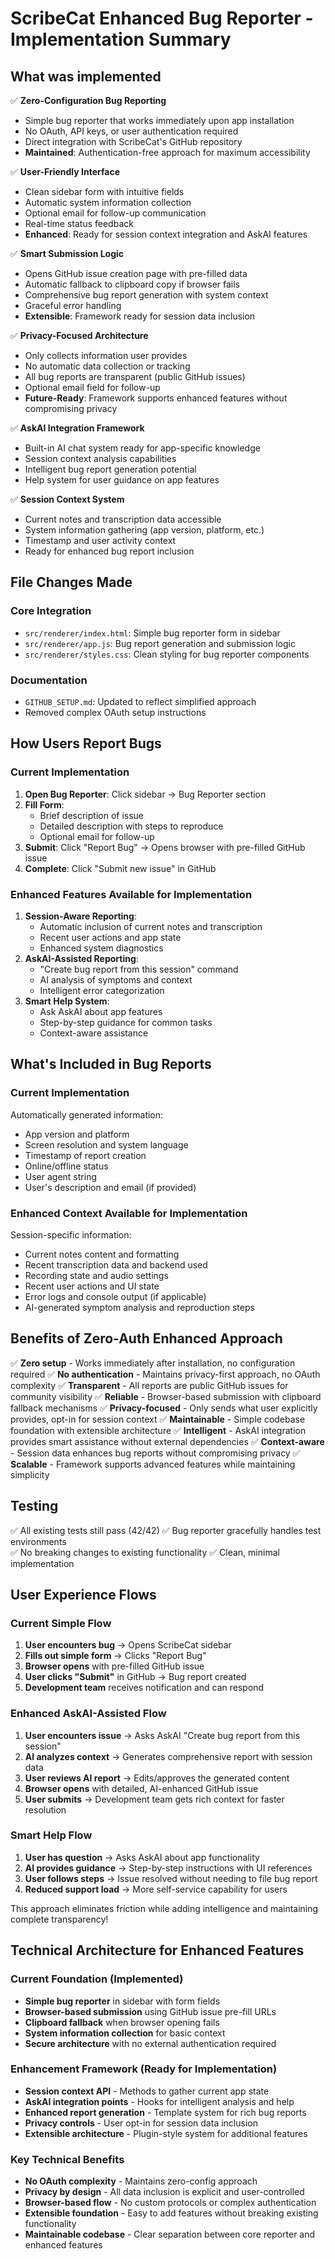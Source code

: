 # ScribeCat Enhanced Bug Reporter - Implementation Summary

## What was implemented

✅ **Zero-Configuration Bug Reporting**
- Simple bug reporter that works immediately upon app installation
- No OAuth, API keys, or user authentication required
- Direct integration with ScribeCat's GitHub repository
- **Maintained**: Authentication-free approach for maximum accessibility

✅ **User-Friendly Interface**
- Clean sidebar form with intuitive fields
- Automatic system information collection
- Optional email for follow-up communication
- Real-time status feedback
- **Enhanced**: Ready for session context integration and AskAI features

✅ **Smart Submission Logic**
- Opens GitHub issue creation page with pre-filled data
- Automatic fallback to clipboard copy if browser fails
- Comprehensive bug report generation with system context
- Graceful error handling
- **Extensible**: Framework ready for session data inclusion

✅ **Privacy-Focused Architecture**
- Only collects information user provides
- No automatic data collection or tracking
- All bug reports are transparent (public GitHub issues)
- Optional email field for follow-up
- **Future-Ready**: Framework supports enhanced features without compromising privacy

✅ **AskAI Integration Framework**
- Built-in AI chat system ready for app-specific knowledge
- Session context analysis capabilities
- Intelligent bug report generation potential
- Help system for user guidance on app features

✅ **Session Context System**
- Current notes and transcription data accessible
- System information gathering (app version, platform, etc.)
- Timestamp and user activity context
- Ready for enhanced bug report inclusion

## File Changes Made

### Core Integration
- `src/renderer/index.html`: Simple bug reporter form in sidebar
- `src/renderer/app.js`: Bug report generation and submission logic
- `src/renderer/styles.css`: Clean styling for bug reporter components

### Documentation
- `GITHUB_SETUP.md`: Updated to reflect simplified approach
- Removed complex OAuth setup instructions

## How Users Report Bugs

### Current Implementation
1. **Open Bug Reporter**: Click sidebar → Bug Reporter section
2. **Fill Form**: 
   - Brief description of issue
   - Detailed description with steps to reproduce
   - Optional email for follow-up
3. **Submit**: Click "Report Bug" → Opens browser with pre-filled GitHub issue
4. **Complete**: Click "Submit new issue" in GitHub

### Enhanced Features Available for Implementation
1. **Session-Aware Reporting**: 
   - Automatic inclusion of current notes and transcription
   - Recent user actions and app state
   - Enhanced system diagnostics
2. **AskAI-Assisted Reporting**:
   - "Create bug report from this session" command
   - AI analysis of symptoms and context
   - Intelligent error categorization
3. **Smart Help System**:
   - Ask AskAI about app features
   - Step-by-step guidance for common tasks
   - Context-aware assistance

## What's Included in Bug Reports

### Current Implementation
Automatically generated information:
- App version and platform
- Screen resolution and system language
- Timestamp of report creation
- Online/offline status
- User agent string
- User's description and email (if provided)

### Enhanced Context Available for Implementation
Session-specific information:
- Current notes content and formatting
- Recent transcription data and backend used
- Recording state and audio settings
- Recent user actions and UI state
- Error logs and console output (if applicable)
- AI-generated symptom analysis and reproduction steps

## Benefits of Zero-Auth Enhanced Approach

✅ **Zero setup** - Works immediately after installation, no configuration required
✅ **No authentication** - Maintains privacy-first approach, no OAuth complexity
✅ **Transparent** - All reports are public GitHub issues for community visibility
✅ **Reliable** - Browser-based submission with clipboard fallback mechanisms
✅ **Privacy-focused** - Only sends what user explicitly provides, opt-in for session context
✅ **Maintainable** - Simple codebase foundation with extensible architecture
✅ **Intelligent** - AskAI integration provides smart assistance without external dependencies
✅ **Context-aware** - Session data enhances bug reports without compromising privacy
✅ **Scalable** - Framework supports advanced features while maintaining simplicity

## Testing

✅ All existing tests still pass (42/42)
✅ Bug reporter gracefully handles test environments  
✅ No breaking changes to existing functionality
✅ Clean, minimal implementation

## User Experience Flows

### Current Simple Flow
1. **User encounters bug** → Opens ScribeCat sidebar
2. **Fills out simple form** → Clicks "Report Bug"  
3. **Browser opens** with pre-filled GitHub issue
4. **User clicks "Submit"** in GitHub → Bug report created
5. **Development team** receives notification and can respond

### Enhanced AskAI-Assisted Flow  
1. **User encounters issue** → Asks AskAI "Create bug report from this session"
2. **AI analyzes context** → Generates comprehensive report with session data
3. **User reviews AI report** → Edits/approves the generated content
4. **Browser opens** with detailed, AI-enhanced GitHub issue
5. **User submits** → Development team gets rich context for faster resolution

### Smart Help Flow
1. **User has question** → Asks AskAI about app functionality  
2. **AI provides guidance** → Step-by-step instructions with UI references
3. **User follows steps** → Issue resolved without needing to file bug report
4. **Reduced support load** → More self-service capability for users

This approach eliminates friction while adding intelligence and maintaining complete transparency!

## Technical Architecture for Enhanced Features

### Current Foundation (Implemented)
- **Simple bug reporter** in sidebar with form fields
- **Browser-based submission** using GitHub issue pre-fill URLs  
- **Clipboard fallback** when browser opening fails
- **System information collection** for basic context
- **Secure architecture** with no external authentication required

### Enhancement Framework (Ready for Implementation)
- **Session context API** - Methods to gather current app state
- **AskAI integration points** - Hooks for intelligent analysis and help
- **Enhanced report generation** - Template system for rich bug reports
- **Privacy controls** - User opt-in for session data inclusion
- **Extensible architecture** - Plugin-style system for additional features

### Key Technical Benefits
- **No OAuth complexity** - Maintains zero-config approach
- **Privacy by design** - All data inclusion is explicit and user-controlled
- **Browser-based flow** - No custom protocols or complex authentication
- **Extensible foundation** - Easy to add features without breaking existing functionality
- **Maintainable codebase** - Clear separation between core reporter and enhanced features